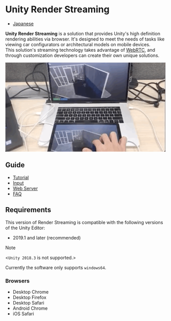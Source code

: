 # Unity Render Streaming

- [Japanese](jp/index.md)

**Unity Render Streaming** is a solution that provides Unity's high definition rendering abilities via browser. It's designed to meet the needs of tasks like viewing car configurators or architectural models on mobile devices.  
This solution's streaming technology takes advantage of [WebRTC](https://webrtc.org/),  and through customization developers can create their own unique solutions.

<img src="../images/multitouch.gif" width=500 align=center>

## Guide

* [Tutorial](tutorial_EN.md)
* [Input](input_EN.md)
* [Web Server](webserver_EN.md)
* [FAQ](faq_EN.md)

## Requirements

This version of Render Streaming is compatible with the following versions of the Unity Editor:

- 2019.1 and later (recommended)

> [!NOTE]
> <`Unity 2018.3` is not supported.>

Currently the software only supports `windows64`.

### Browsers

- Desktop Chrome
- Desktop Firefox
- Desktop Safari
- Android Chrome
- iOS Safari
